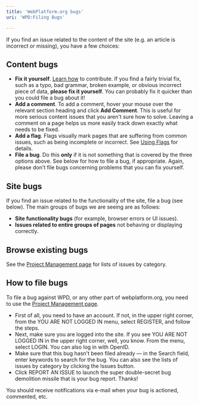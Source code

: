 ```yaml
---
title: 'WebPlatform.org bugs'
uri: 'WPD:Filing Bugs'

---
```

If you find an issue related to the content of the site (e.g. an article is incorrect or missing), you have a few choices:

## Content bugs

-   **Fix it yourself**. [Learn how](/WPD:Getting_Started) to contribute. If you find a fairly trivial fix, such as a typo, bad grammar, broken example, or obvious incorrect piece of data, **please fix it yourself**. You can probably fix it quicker than you could file a bug about it!
-   **Add a comment**. To add a comment, hover your mouse over the relevant section heading and click **Add Comment**. This is useful for more serious content issues that you aren't sure how to solve. Leaving a comment on a page helps us more easily track down exactly what needs to be fixed.
-   **Add a flag**. Flags visually mark pages that are suffering from common issues, such as being incomplete or incorrect. See [Using Flags](/WPD:Flags) for details.
-   **File a bug**. Do this **only** if it is not something that is covered by the three options above. See below for how to file a bug, if appropriate. Again, please don't file bugs concerning problems that you can fix yourself.

## Site bugs

If you find an issue related to the functionality of the site, file a bug (see below). The main groups of bugs we are seeing are as follows:

-   **Site functionality bugs** (for example, browser errors or UI issues).
-   **Issues related to entire groups of pages** not behaving or displaying correctly.

## Browse existing bugs

See the [Project Management page](http://project.webplatform.org) for lists of issues by category.

## How to file bugs

To file a bug against WPD, or any other part of webplatform.org, you need to use the [Project Management page](http://project.webplatform.org).

-   First of all, you need to have an account. If not, in the upper right corner, from the YOU ARE NOT LOGGED IN menu, select REGISTER, and follow the steps.
-   Next, make sure you are logged into the site. If you see YOU ARE NOT LOGGED IN in the upper right corner, well, you know. From the menu, select LOGIN. You can also log in with OpenID.
-   Make sure that this bug hasn't been filed already — in the Search field, enter keywords to search for the bug. You can also see the lists of issues by category by clicking the Issues button.
-   Click REPORT AN ISSUE to launch the super double-secret bug demolition missile that is your bug report. Thanks!

You should receive notifications via e-mail when your bug is actioned, commented, etc.
